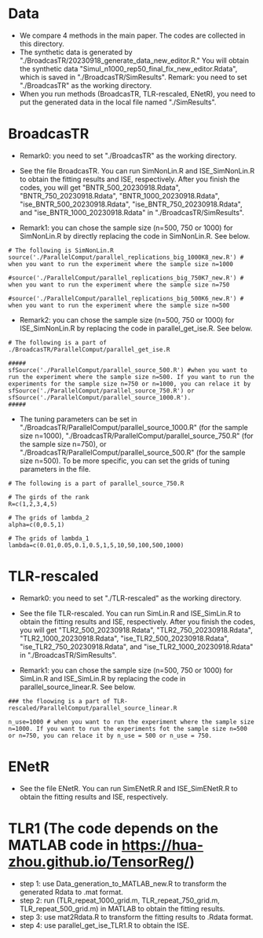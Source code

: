 # Data
- We compare 4 methods in the main paper. The codes are collected in this directory.
- The synthetic data is generated by "./BroadcasTR/20230918_generate_data_new_editor.R." You will obtain the synthetic data "Simul_n1000_rep50_final_fix_new_editor.Rdata", which is saved in "./BroadcasTR/SimResults". Remark: you need to set "./BroadcasTR" as the working directory.
- When you run methods (BroadcasTR, TLR-rescaled, ENetR), you need to put the generated data in the local file named "./SimResults".


# BroadcasTR
- Remark0: you need to set "./BroadcasTR" as the working directory.
- See the file BroadcasTR. You can run SimNonLin.R and ISE_SimNonLin.R to obtain the fitting results and ISE, respectively. After you finish the codes, you will get "BNTR_500_20230918.Rdata", "BNTR_750_20230918.Rdata", "BNTR_1000_20230918.Rdata", "ise_BNTR_500_20230918.Rdata", "ise_BNTR_750_20230918.Rdata", and "ise_BNTR_1000_20230918.Rdata" in "./BroadcasTR/SimResults".

- Remark1: you can chose the sample size (n=500, 750 or 1000) for SimNonLin.R by directly replacing the code in SimNonLin.R. See below.
```
# The following is SimNonLin.R 
source('./ParallelComput/parallel_replications_big_1000K8_new.R') # when you want to run the experiment where the sample size n=1000 

#source('./ParallelComput/parallel_replications_big_750K7_new.R') # when you want to run the experiment where the sample size n=750

#source('./ParallelComput/parallel_replications_big_500K6_new.R') # when you want to run the experiment where the sample size n=500
```
- Remark2: you can chose the sample size (n=500, 750 or 1000) for ISE_SimNonLin.R by replacing the code in parallel_get_ise.R. See below. 
```
# The following is a part of ./BroadcasTR/ParallelComput/parallel_get_ise.R

#####
sfSource('./ParallelComput/parallel_source_500.R') #when you want to run the experiment where the sample size n=500. If you want to run the experiments for the sample size n=750 or n=1000, you can relace it by sfSource('./ParallelComput/parallel_source_750.R') or sfSource('./ParallelComput/parallel_source_1000.R').
#####
```


- The tuning parameters can be set in "./BroadcasTR/ParallelComput/parallel_source_1000.R" (for the sample size n=1000), "./BroadcasTR/ParallelComput/parallel_source_750.R" (for the sample size n=750), or "./BroadcasTR/ParallelComput/parallel_source_500.R" (for the sample size n=500). To be more specific, you can set the grids of tuning parameters in the file. 
```
# The following is a part of parallel_source_750.R

# The girds of the rank 
R=c(1,2,3,4,5)

# The grids of lambda_2
alpha=c(0,0.5,1)

# The grids of lambda_1
lambda=c(0.01,0.05,0.1,0.5,1,5,10,50,100,500,1000)
```

# TLR-rescaled
- Remark0: you need to set "./TLR-rescaled" as the working directory.
- See the file TLR-rescaled. You can run SimLin.R and ISE_SimLin.R to obtain the fitting results and ISE, respectively. After you finish the codes, you will get "TLR2_500_20230918.Rdata", "TLR2_750_20230918.Rdata", "TLR2_1000_20230918.Rdata", "ise_TLR2_500_20230918.Rdata", "ise_TLR2_750_20230918.Rdata", and "ise_TLR2_1000_20230918.Rdata" in "./BroadcasTR/SimResults".

- Remark1: you can chose the sample size (n=500, 750 or 1000) for SimLin.R and ISE_SimLin.R by replacing the code in parallel_source_linear.R. See below.
```
### the floowing is a part of TLR-rescaled/ParallelComput/parallel_source_linear.R

n_use=1000 # when you want to run the experiment where the sample size n=1000. If you want to run the experiments fot the sample size n=500 or n=750, you can relace it by n_use = 500 or n_use = 750.
```


# ENetR
- See the file ENetR. You can run SimENetR.R and ISE_SimENetR.R to obtain the fitting results and ISE, respectively.

# TLR1 (The code depends on the MATLAB code in https://hua-zhou.github.io/TensorReg/)
- step 1: use Data_generation_to_MATLAB_new.R to transform the generated Rdata to .mat format.
- step 2: run (TLR_repeat_1000_grid.m, TLR_repeat_750_grid.m, TLR_repeat_500_grid.m) in MATLAB to obtain the fitting results.
- step 3: use mat2Rdata.R to transform the fitting results to .Rdata format.
- step 4: use parallel_get_ise_TLR1.R to obtain the ISE.



 


